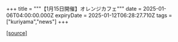 +++
title = """【1月15日開催】オレンジカフェ"""
date = 2025-01-06T04:00:00.000Z
expiryDate = 2025-01-12T06:28:27.710Z
tags = ["kuriyama","news"]
+++


[[source]](https://www.town.kuriyama.hokkaido.jp/soshiki/43/29568.html)
